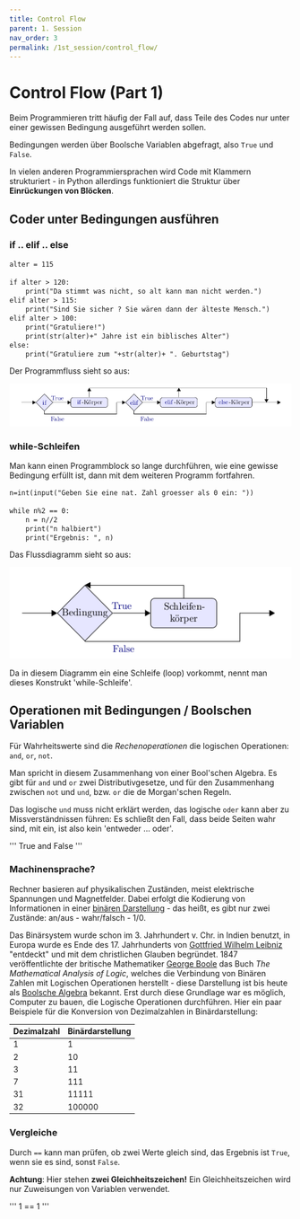 ```yaml
---
title: Control Flow
parent: 1. Session
nav_order: 3
permalink: /1st_session/control_flow/
---
```


# Control Flow (Part 1)

Beim Programmieren tritt häufig der Fall auf, dass Teile des Codes nur unter einer gewissen Bedingung ausgeführt werden sollen.

Bedingungen werden über Boolsche Variablen abgefragt, also `True` und `False`.

In vielen anderen Programmiersprachen wird Code mit Klammern strukturiert - in Python allerdings funktioniert die Struktur über **Einrückungen von Blöcken**.

## Coder unter Bedingungen ausführen

### if .. elif .. else

```
alter = 115

if alter > 120:
    print("Da stimmt was nicht, so alt kann man nicht werden.")
elif alter > 115:
    print("Sind Sie sicher ? Sie wären dann der älteste Mensch.")
elif alter > 100:
    print("Gratuliere!")
    print(str(alter)+" Jahre ist ein biblisches Alter")
else:
    print("Gratuliere zum "+str(alter)+ ". Geburtstag")
```

Der Programmfluss sieht so aus:

<img src='if_elif_else.png'></img>

### while-Schleifen

Man kann einen Programmblock so lange durchführen, wie eine gewisse Bedingung erfüllt ist, dann
mit dem weiteren Programm fortfahren.

```
n=int(input("Geben Sie eine nat. Zahl groesser als 0 ein: "))

while n%2 == 0:
    n = n//2
    print("n halbiert")
    print("Ergebnis: ", n)
```

Das Flussdiagramm sieht so aus:

<img src="while.png"></img>

Da in diesem Diagramm ein eine Schleife (loop) vorkommt, nennt man dieses Konstrukt 'while-Schleife'.


## Operationen mit Bedingungen / Boolschen Variablen

Für Wahrheitswerte sind die *Rechenoperationen* die logischen Operationen: `and`, `or`, `not`.

Man spricht in diesem Zusammenhang von einer Bool'schen Algebra.  Es gibt für `and` und `or` zwei Distributivgesetze, und für den Zusammenhang zwischen `not` und `und`, bzw. `or` die de Morgan'schen Regeln.

Das logische `und` muss nicht erklärt werden, das logische `oder` kann aber zu Missverständnissen führen: Es schließt den Fall, dass beide Seiten wahr sind, mit ein, ist also kein 'entweder ... oder'.

'''
True and False
'''


### Machinensprache?

Rechner basieren auf physikalischen Zuständen, meist elektrische Spannungen und Magnetfelder. Dabei erfolgt die Kodierung von Informationen in einer [binären Darstellung](https://de.wikipedia.org/wiki/Dualsystem)  - das heißt, es gibt nur zwei Zustände: an/aus - wahr/falsch - 1/0.

Das Binärsystem wurde schon  im 3. Jahrhundert v. Chr. in Indien benutzt, in Europa wurde es Ende des 17. Jahrhunderts von [Gottfried Wilhelm Leibniz](https://de.wikipedia.org/wiki/Gottfried_Wilhelm_Leibniz) "entdeckt" und mit dem christlichen Glauben begründet. 1847 veröffentlichte der britische Mathematiker [George Boole](https://de.wikipedia.org/wiki/George_Boole) das Buch  *The Mathematical Analysis of Logic*, welches die Verbindung von Binären Zahlen mit Logischen Operationen herstellt - diese Darstellung ist bis heute als [Boolsche Algebra](https://de.wikipedia.org/wiki/Boolesche_Algebra) bekannt. Erst durch diese Grundlage war es möglich, Computer zu bauen, die Logische Operationen durchführen. Hier ein paar Beispiele für die Konversion von Dezimalzahlen in Binärdarstellung:

|Dezimalzahl|Binärdarstellung|
|---|---|
|1|1|
|2|10|
|3|11|
|7|111|
|31|11111|
|32|100000|


### Vergleiche

Durch `==` kann man prüfen, ob zwei Werte gleich sind, das Ergebnis ist `True`, wenn sie es sind, sonst `False`.


**Achtung**: Hier stehen **zwei Gleichheitszeichen!** Ein Gleichheitszeichen wird nur Zuweisungen von Variablen verwendet.

''' 1 == 1 '''
